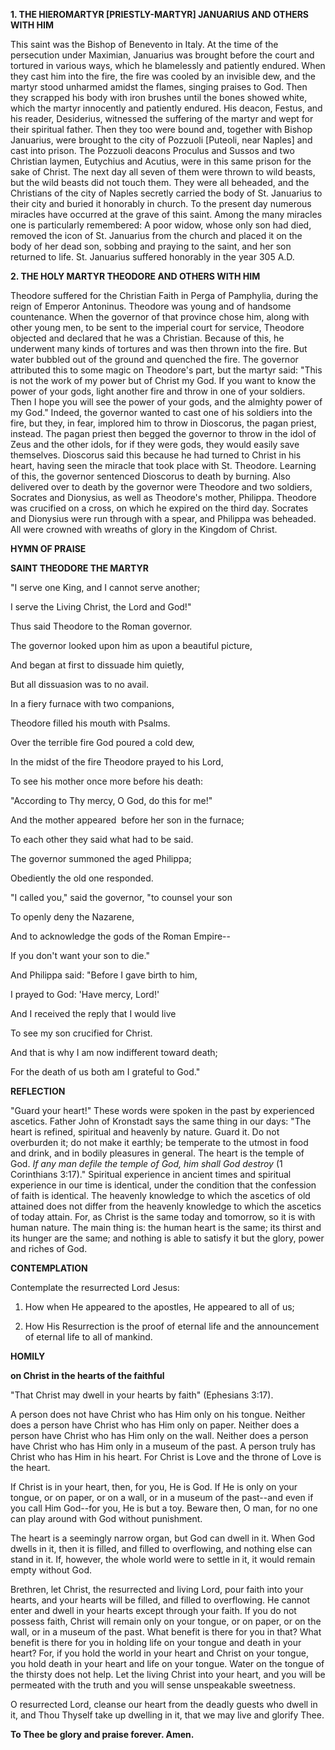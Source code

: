 
**1. THE HIEROMARTYR [PRIESTLY-MARTYR] JANUARIUS AND OTHERS WITH HIM**

This saint was the Bishop of Benevento in Italy. At the time of the persecution under Maximian, Januarius was brought before the court and tortured in various ways, which he blamelessly and patiently endured. When they cast him into the fire, the fire was cooled by an invisible dew, and the martyr stood unharmed amidst the flames, singing praises to God. Then they scrapped his body with iron brushes until the bones showed white, which the martyr innocently and patiently endured. His deacon, Festus, and his reader, Desiderius, witnessed the suffering of the martyr and wept for their spiritual father. Then they too were bound and, together with Bishop Januarius, were brought to the city of Pozzuoli [Puteoli, near Naples] and cast into prison. The Pozzuoli deacons Proculus and Sussos and two Christian laymen, Eutychius and Acutius, were in this same prison for the sake of Christ. The next day all seven of them were thrown to wild beasts, but the wild beasts did not touch them. They were all beheaded, and the Christians of the city of Naples secretly carried the body of St. Januarius to their city and buried it honorably in church. To the present day numerous miracles have occurred at the grave of this saint. Among the many miracles one is particularly remembered: A poor widow, whose only son had died, removed the icon of St. Januarius from the church and placed it on the body of her dead son, sobbing and praying to the saint, and her son returned to life. St. Januarius suffered honorably in the year 305 A.D.

**2. THE HOLY MARTYR THEODORE AND OTHERS WITH HIM**

Theodore suffered for the Christian Faith in Perga of Pamphylia, during the reign of Emperor Antoninus. Theodore was young and of handsome countenance. When the governor of that province chose him, along with other young men, to be sent to the imperial court for service, Theodore objected and declared that he was a Christian. Because of this, he underwent many kinds of tortures and was then thrown into the fire. But water bubbled out of the ground and quenched the fire. The governor attributed this to some magic on Theodore's part, but the martyr said: "This is not the work of my power but of Christ my God. If you want to know the power of your gods, light another fire and throw in one of your soldiers. Then I hope you will see the power of your gods, and the almighty power of my God." Indeed, the governor wanted to cast one of his soldiers into the fire, but they, in fear, implored him to throw in Dioscorus, the pagan priest, instead. The pagan priest then begged the governor to throw in the idol of Zeus and the other idols, for if they were gods, they would easily save themselves. Dioscorus said this because he had turned to Christ in his heart, having seen the miracle that took place with St. Theodore. Learning of this, the governor sentenced Dioscorus to death by burning. Also delivered over to death by the governor were Theodore and two soldiers, Socrates and Dionysius, as well as Theodore's mother, Philippa. Theodore was crucified on a cross, on which he expired on the third day. Socrates and Dionysius were run through with a spear, and Philippa was beheaded. All were crowned with wreaths of glory in the Kingdom of Christ.



**HYMN OF PRAISE**

**SAINT THEODORE THE MARTYR**

"I serve one King, and I cannot serve another;

I serve the Living Christ, the Lord and God!"

Thus said Theodore to the Roman governor.

The governor looked upon him as upon a beautiful picture,

And began at first to dissuade him quietly,

But all dissuasion was to no avail.

In a fiery furnace with two companions,

Theodore filled his mouth with Psalms.

Over the terrible fire God poured a cold dew,

In the midst of the fire Theodore prayed to his Lord,

To see his mother once more before his death:

"According to Thy mercy, O God, do this for me!"

And the mother appeared  before her son in the furnace;

To each other they said what had to be said.

The governor summoned the aged Philippa;

Obediently the old one responded.

"I called you," said the governor, "to counsel your son

To openly deny the Nazarene,

And to acknowledge the gods of the Roman Empire--

If you don't want your son to die."

And Philippa said: "Before I gave birth to him,

I prayed to God: 'Have mercy, Lord!'

And I received the reply that I would live

To see my son crucified for Christ.

And that is why I am now indifferent toward death;

For the death of us both am I grateful to God."


**REFLECTION**

"Guard your heart!" These words were spoken in the past by experienced ascetics. Father John of Kronstadt says the same thing in our days: "The heart is refined, spiritual and heavenly by nature. Guard it. Do not overburden it; do not make it earthly; be temperate to the utmost in food and drink, and in bodily pleasures in general. The heart is the temple of God. *If any man defile the temple of God, him shall God destroy* (1 Corinthians 3:17)." Spiritual experience in ancient times and spiritual experience in our time is identical, under the condition that the confession of faith is identical. The heavenly knowledge to which the ascetics of old attained does not differ from the heavenly knowledge to which the ascetics of today attain. For, as Christ is the same today and tomorrow, so it is with human nature. The main thing is: the human heart is the same; its thirst and its hunger are the same; and nothing is able to satisfy it but the glory, power and riches of God.

**CONTEMPLATION**

Contemplate the resurrected Lord Jesus:

1.  How when He appeared to the apostles, He appeared to all of us;

1.  How His Resurrection is the proof of eternal life and the announcement of eternal life to all of mankind.



**HOMILY**

**on Christ in the hearts of the faithful** 


"That Christ may dwell in your hearts by faith" (Ephesians 3:17).

A person does not have Christ who has Him only on his tongue. Neither does a person have Christ who has Him only on paper. Neither does a person have Christ who has Him only on the wall. Neither does a person have Christ who has Him only in a museum of the past. A person truly has Christ who has Him in his heart. For Christ is Love and the throne of Love is the heart.

If Christ is in your heart, then, for you, He is God. If He is only on your tongue, or on paper, or on a wall, or in a museum of the past--and even if you call Him God--for you, He is but a toy. Beware then, O man, for no one can play around with God without punishment.

The heart is a seemingly narrow organ, but God can dwell in it. When God dwells in it, then it is filled, and filled to overflowing, and nothing else can stand in it. If, however, the whole world were to settle in it, it would remain empty without God.

Brethren, let Christ, the resurrected and living Lord, pour faith into your hearts, and your hearts will be filled, and filled to overflowing. He cannot enter and dwell in your hearts except through your faith. If you do not possess faith, Christ will remain only on your tongue, or on paper, or on the wall, or in a museum of the past. What benefit is there for you in that? What benefit is there for you in holding life on your tongue and death in your heart? For, if you hold the world in your heart and Christ on your tongue, you hold death in your heart and life on your tongue. Water on the tongue of the thirsty does not help. Let the living Christ into your heart, and you will be permeated with the truth and you will sense unspeakable sweetness.

O resurrected Lord, cleanse our heart from the deadly guests who dwell in it, and Thou Thyself take up dwelling in it, that we may live and glorify Thee.

**To Thee be glory and praise forever. Amen.**

  
